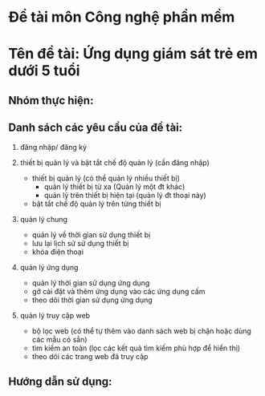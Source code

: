 # Đề tài môn Công nghệ phần mềm
# Tên đề tài: Ứng dụng giám sát trẻ em dưới 5 tuổi

## Nhóm thực hiện:

## Danh sách các yêu cầu của đề tài:
1. đăng nhập/ đăng ký

2. thiết bị quản lý và bật tắt chế độ quản lý (cần đăng nhập)
    - thiết bị quản lý (có thể quản lý nhiều thiết bị)
        - quản lý thiết bị từ xa (Quản lý một đt khác)
        - quản lý trên thiết bị hiện tại (quản lý đt thoại này)
    - bật tắt chế độ quản lý trên từng thiết bị

3. quản lý chung
    - quản lý về thời gian sử dụng thiết bị
    - lưu lại lịch sử sử dụng thiết bị
    - khóa điện thoại

4. quản lý ứng dụng
    - quản lý thời gian sử dụng ứng dụng
    - gỡ cài đặt và thêm ứng dụng vào các ứng dụng cấm
    - theo dõi thời gian sử dụng ứng dụng

5. quản lý truy cập web
    - bộ lọc web (có thể tự thêm vào danh sách web bị chặn hoặc dùng các mẫu có sẳn)
    - tìm kiếm an toàn (lọc các kết quả tìm kiếm phù hợp để hiển thị)
    - theo dõi các trang web đã truy cập

## Hướng dẫn sử dụng: